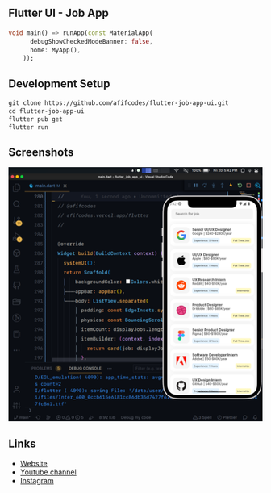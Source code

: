 ## Flutter UI - Job App

```dart
void main() => runApp(const MaterialApp(
      debugShowCheckedModeBanner: false,
      home: MyApp(),
    ));
```

## Development Setup
```
git clone https://github.com/afifcodes/flutter-job-app-ui.git
cd flutter-job-app-ui
flutter pub get
flutter run
```

## Screenshots
<img src="screenshots/1.png" />

## Links

* [Website](https://afifcodes.vercel.app/flutter)
* [Youtube channel](https://youtube.com/afifcodes)
* [Instagram](https://instagram.com/afifcodes)